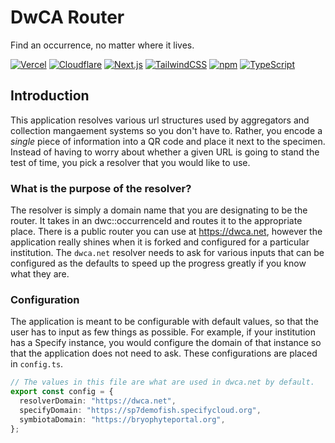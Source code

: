 # DwCA Router

Find an occurrence, no matter where it lives. 

[![Vercel](https://img.shields.io/badge/Vercel-%23000000.svg?logo=vercel&logoColor=white)](#)
[![Cloudflare](https://img.shields.io/badge/Cloudflare-F38020?logo=Cloudflare&logoColor=white)](#)
[![Next.js](https://img.shields.io/badge/Next.js-black?logo=next.js&logoColor=white)](#)
[![TailwindCSS](https://img.shields.io/badge/Tailwind%20CSS-%2338B2AC.svg?logo=tailwind-css&logoColor=white)](#)
[![npm](https://img.shields.io/badge/npm-CB3837?logo=npm&logoColor=fff)](#)
[![TypeScript](https://img.shields.io/badge/TypeScript-3178C6?logo=typescript&logoColor=fff)](#)

## Introduction

This application resolves various url structures used by aggregators and collection mangaement systems so you don't have to. Rather, you encode a *single* piece of information into a QR code and place it next to the specimen. Instead of having to worry about whether a given URL is going to stand the test of time, you pick a resolver that you would like to use.

### What is the purpose of the resolver?

The resolver is simply a domain name that you are designating to be the router. It takes in an dwc::occurrenceId and routes it to the appropriate place. There is a public router you can use at <https://dwca.net>, however the application really shines when it is forked and configured for a particular institution. The `dwca.net` resolver needs to ask for various inputs that can be configured as the defaults to speed up the progress greatly if you know what they are.

### Configuration

The application is meant to be configurable with default values, so that the user has to input as few things as possible. For example, if your institution has a Specify instance, you would configure the domain of that instance so that the application does not need to ask. These configurations are placed in `config.ts`. 

```typescript
// The values in this file are what are used in dwca.net by default.
export const config = {
  resolverDomain: "https://dwca.net",
  specifyDomain: "https://sp7demofish.specifycloud.org",
  symbiotaDomain: "https://bryophyteportal.org",
};
```





